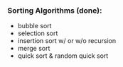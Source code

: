 ### Sorting Algorithms (done): 

- bubble sort
- selection sort
- insertion sort w/ or w/o recursion
- merge sort
- quick sort & random quick sort
